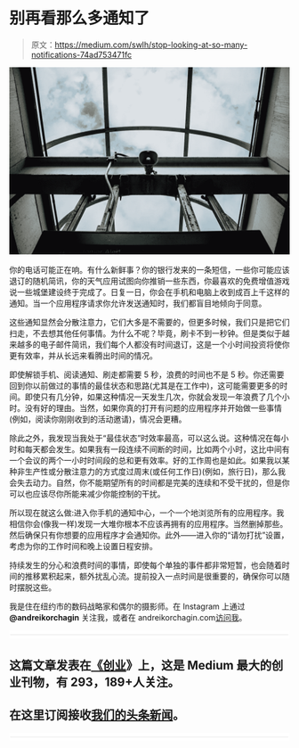 # 别再看那么多通知了

> 原文：<https://medium.com/swlh/stop-looking-at-so-many-notifications-74ad753471fc>

![](img/dfd011f9fa9b55671c22db647bd7708e.png)

你的电话可能正在响。有什么新鲜事？你的银行发来的一条短信，一些你可能应该退订的随机简讯，你的天气应用试图向你推销一些东西，你最喜欢的免费增值游戏说一些城堡建设终于完成了。日复一日，你会在手机和电脑上收到成百上千这样的通知。当一个应用程序请求你允许发送通知时，我们都盲目地倾向于同意。

这些通知显然会分散注意力，它们大多是不需要的，但更多时候，我们只是把它们扫走，不去想其他任何事情。为什么不呢？毕竟，刷卡不到一秒钟。但是类似于越来越多的电子邮件简讯，我们每个人都没有时间退订，这是一个小时间投资将使你更有效率，并从长远来看腾出时间的情况。

即使解锁手机、阅读通知、刷走都需要 5 秒，浪费的时间也不是 5 秒。你还需要回到你以前做过的事情的最佳状态和思路(尤其是在工作中)，这可能需要更多的时间。即使只有几分钟，如果这种情况一天发生几次，你就会发现一年浪费了几个小时。没有好的理由。当然，如果你真的打开有问题的应用程序并开始做一些事情(例如，阅读你刚刚收到的活动邀请)，情况会更糟。

除此之外，我发现当我处于“最佳状态”时效率最高，可以这么说。这种情况在每小时和每天都会发生。如果我有一段连续不间断的时间，比如两个小时，这比中间有一个会议的两个一小时时间段的总和更有效率。好的工作周也是如此。如果我以某种非生产性或分散注意力的方式度过周末(或任何工作日)(例如，旅行日)，那么我会失去动力。自然，你不能期望所有的时间都是完美的连续和不受干扰的，但是你可以也应该尽你所能来减少你能控制的干扰。

所以现在就这么做:进入你手机的通知中心，一个一个地浏览所有的应用程序。我相信你会(像我一样)发现一大堆你根本不应该再拥有的应用程序。当然删掉那些。然后确保只有你想要的应用程序才会通知你。此外——进入你的“请勿打扰”设置，考虑为你的工作时间和晚上设置日程安排。

持续发生的分心和浪费时间的事情，即使每个单独的事件都非常短暂，也会随着时间的推移累积起来，额外扰乱心流。提前投入一点时间是很重要的，确保你可以随时摆脱这些。

我是住在纽约市的数码战略家和偶尔的摄影师。在 Instagram 上通过 **@andreikorchagin** 关注我，或者在 andreikorchagin.com[访问我](http://andreikorchagin.com)。

![](img/731acf26f5d44fdc58d99a6388fe935d.png)

## 这篇文章发表在[《创业](https://medium.com/swlh)》上，这是 Medium 最大的创业刊物，有 293，189+人关注。

## 在这里订阅接收[我们的头条新闻](http://growthsupply.com/the-startup-newsletter/)。

![](img/731acf26f5d44fdc58d99a6388fe935d.png)